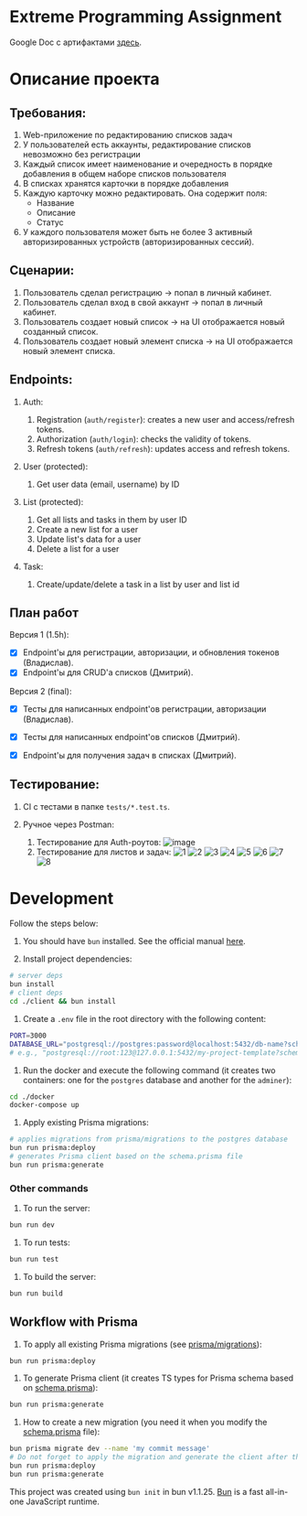 # Extreme Programming Assignment

Google Doc с артифактами [здесь](https://docs.google.com/document/d/1-J4p9cNFFJu1YI8H9T9lPxSzkSzGLL0J5ii4fPLM0eg/edit?usp=sharing).

# Описание проекта

## Требования:
1. Web-приложение по редактированию списков задач
2. У пользователей есть аккаунты, редактирование списков невозможно без регистрации
2. Каждый список имеет наименование и очередность в порядке добавления в общем наборе списков пользователя
3. В списках хранятся карточки в порядке добавления
4. Каждую карточку можно редактировать. Она содержит поля:
    - Название
    - Описание
    - Статус
5. У каждого пользователя может быть не более 3 активный авторизированных устройств (авторизированных сессий).   

## Сценарии:
1. Пользователь сделал регистрацию -> попал в личный кабинет.
3. Пользователь сделал вход в свой аккаунт -> попал в личный кабинет.
5. Пользователь создает новый список -> на UI отображается новый созданный список.
6. Пользователь создает новый элемент списка -> на UI отображается новый элемент списка.

## Endpoints:
1. Auth:
	1. Registration (`auth/register`): creates a new user and access/refresh tokens.
	2. Authorization (`auth/login`): checks the validity of tokens.
	3. Refresh tokens (`auth/refresh`): updates access and refresh tokens.

2. User (protected):
	1. Get user data (email, username) by ID

3. List (protected):
	1. Get all lists and tasks in them by user ID
	2. Create a new list for a user
	3. Update list's data for a user
	4. Delete a list for a user

4. Task:
	1. Create/update/delete a task in a list by user and list id

## План работ

Версия 1 (1.5h):
* [x] Endpoint'ы для регистрации, авторизации, и  обновления токенов (Владислав).
* [x] Endpoint'ы для CRUD'а списков (Дмитрий).

Версия 2 (final):
* [x] Тесты для написанных endpoint'ов регистрации, авторизации (Владислав).
* [x] Тесты для написанных endpoint'ов списков (Дмитрий).
* [x] Endpoint'ы для получения задач в списках (Дмитрий).


## Тестирование:

1. CI с тестами в папке `tests/*.test.ts`.

2. Ручное через Postman:
    1. Тестирование для Auth-роутов:
    ![image](https://github.com/user-attachments/assets/524a6510-dd36-4188-b3b4-164070618c25)
    2. Тестирование для листов и задач:
    ![1](https://github.com/user-attachments/assets/da473230-8ae3-43bc-b053-fb820853967e)
    ![2](https://github.com/user-attachments/assets/0a21d3fd-d8d7-4f73-ac8f-efa2bb143702)
    ![3](https://github.com/user-attachments/assets/9736be1d-5908-40e7-99b5-a65ccb50c09e)
    ![4](https://github.com/user-attachments/assets/65ffcc06-ae45-4a80-a36d-748bd221298c)
    ![5](https://github.com/user-attachments/assets/765ce4f5-19d0-4179-9084-0c433d5ce74f)
    ![6](https://github.com/user-attachments/assets/4168005b-eccc-43a1-8537-358402af52b4)
    ![7](https://github.com/user-attachments/assets/debe233a-5005-4a71-92e7-667667d14151)
    ![8](https://github.com/user-attachments/assets/d25fb9ac-8c28-43f7-b850-1d62faf4ba71)

   


# Development

Follow the steps below:

1. You should have `bun` installed. See the official manual [here](https://bun.sh/).

1. Install project dependencies:
```bash
# server deps
bun install
# client deps
cd ./client && bun install
```

1. Create a `.env` file in the root directory with the following content:
```bash
PORT=3000
DATABASE_URL="postgresql://postgres:password@localhost:5432/db-name?schema=public"
# e.g., "postgresql://root:123@127.0.0.1:5432/my-project-template?schema=public"
```

1. Run the docker and execute the following command (it creates two containers: one for the `postgres` database and another for the `adminer`):
```bash
cd ./docker
docker-compose up
```

1. Apply existing Prisma migrations:
```bash
# applies migrations from prisma/migrations to the postgres database
bun run prisma:deploy
# generates Prisma client based on the schema.prisma file
bun run prisma:generate
```

### Other commands

1. To run the server:
```bash
bun run dev
```

1. To run tests:
```bash
bun run test
```

1. To build the server:
```bash
bun run build
```

## Workflow with Prisma

1. To apply all existing Prisma migrations (see [prisma/migrations](./prisma/migrations)):
```bash
bun run prisma:deploy
``` 

1. To generate Prisma client (it creates TS types for Prisma schema based on [schema.prisma](./prisma/schema.prisma)):
```bash
bun run prisma:generate
```

1. How to create a new migration (you need it when you modify the [schema.prisma](./prisma/schema.prisma) file):
```bash
bun prisma migrate dev --name 'my commit message'
# Do not forget to apply the migration and generate the client after that:
bun run prisma:deploy
bun run prisma:generate
```

This project was created using `bun init` in bun v1.1.25. [Bun](https://bun.sh) is a fast all-in-one JavaScript runtime.
